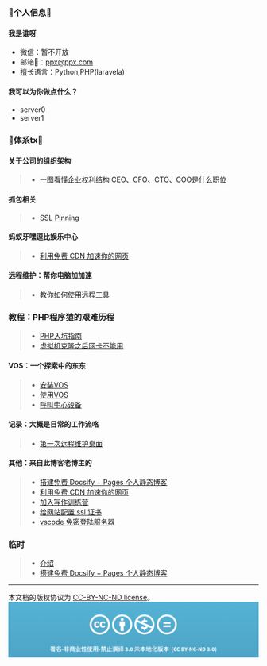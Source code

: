 
### 👋个人信息👋


#### 我是谁呀
- 微信：暂不开放
- 邮箱📮：ppx@ppx.com
- 擅长语言：Python,PHP(laravela)


#### 我可以为你做点什么？
- server0
- server1

### 👋体系tx👋
#### 关于公司的组织架构
> * [一图看懂企业权利结构 CEO、CFO、CTO、COO是什么职位](markdown_note/tx_company/compay_jiagou.md)


#### 抓包相关

> * [SSL Pinning](markdown_note/md_zhuabao/ssl_Pinning.md)


#### 蚂蚁牙嘿逗比娱乐中心
> * [利用免费 CDN 加速你的网页](speedup-web/speedup-web.md)

#### 远程维护：帮你电脑加加速
> * [教你如何使用远程工具](markdown_note/md_teach/yuan-cheng.md)

### 教程：PHP程序猿的艰难历程

> * [PHP入坑指南](markdown_note/md_php/index.md)
> * [虚拟机克隆之后网卡不能用](markdown_note/md_jishu/note1.md)

#### VOS：一个探索中的东东

> * [安装VOS](markdown_note/md_voip/vos_install.md)
> * [使用VOS](markdown_note/md_voip/vos_use.md)
> * [呼叫中心设备](markdown_note/callcenter/ipgateway.md)

#### 记录：大概是日常的工作流咯

> * [第一次远程维护桌面](markdown_note/md_weihu/user1.md)

#### 其他：来自此博客老博主的

> * [搭建免费 Docsify + Pages 个人静态博客](new-blog/README.md)
> * [利用免费 CDN 加速你的网页](speedup-web/speedup-web.md)
> * [加入写作训练营](write-camp/README.md)
> * [给网站配置 ssl 证书](ssl-ngnix/README.md)
> * [vscode 免密登陆服务器](vscode-ssh/vscode-ssh.md)

### 临时

> * [介绍](md_test/jie-shao.md)
> * [搭建免费 Docsify + Pages 个人静态博客](new-blog/README.md)


-----

本文档的版权协议为 [CC-BY-NC-ND license](https://creativecommons.org/licenses/by-nc-nd/3.0/deed.zh)。
![CC-BY-NC-ND](images/CC-BY-NC-ND.png?raw=true)
